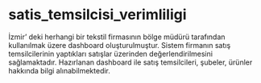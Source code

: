 # satis_temsilcisi_verimliligi

İzmir’ deki herhangi bir tekstil firmasının bölge müdürü tarafından kullanılmak üzere dashboard oluşturulmuştur. Sistem firmanın satış temsilcilerinin yaptıkları satışlar üzerinden değerlendirilmesini sağlamaktadır. Hazırlanan dashboard ile satış temsilcileri, şubeler, ürünler hakkında bilgi alınabilmektedir.
